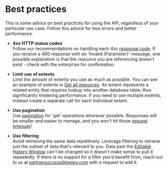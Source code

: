# Best practices

This is some advice on best practices for using the API, regardless of your particular use case. Follow this advice for less errors and better performance.

- **4xx HTTP status codes**<br>Follow our recommendations on handling each 4xx [response code](https://mews-systems.gitbook.io/connector-api/guidelines/responses#response-codes).
If you receive a 400 response with an 'Invalid {Parameter}' message, one possible explanation is that the resource you are referencing doesn't exist - check with the enterprise for confirmation.

- **Limit use of extents**<br>Limit the amount of extents you use as much as possible. You can see an example of extents in [Get all resources](../operations/resources.md#get-all-resources). An extent represents a related entity that requires lookup into another database table, thus significantly hindering performance. If you need to use multiple extents, instead create a separate call for each individual extent.

- **Use pagination**<br>Use [pagination](https://mews-systems.gitbook.io/connector-api/guidelines/pagination) for 'get' operations wherever possible. Responses will be smaller and easier to manage, and you won't hit those [request timeouts](requests.md#request-timeouts)!

- **Use filtering**<br>Avoid retrieving the same data repetitively. Leverage filtering to retrieve just the subset of data that's relevant to you. Data past the [Editable History Window](https://help.mews.com/s/article/Mews-Glossary-for-Open-API-users?language=en_US#EditableHistoryWindow) can't be changed so it doesn't make sense to pull it repeatedly.
If there is no support for a filter you'd benefit from, reach out to us at [partnersuccess@mews.com](mailto:partnersuccess@mews.com) with a request to add it. 

